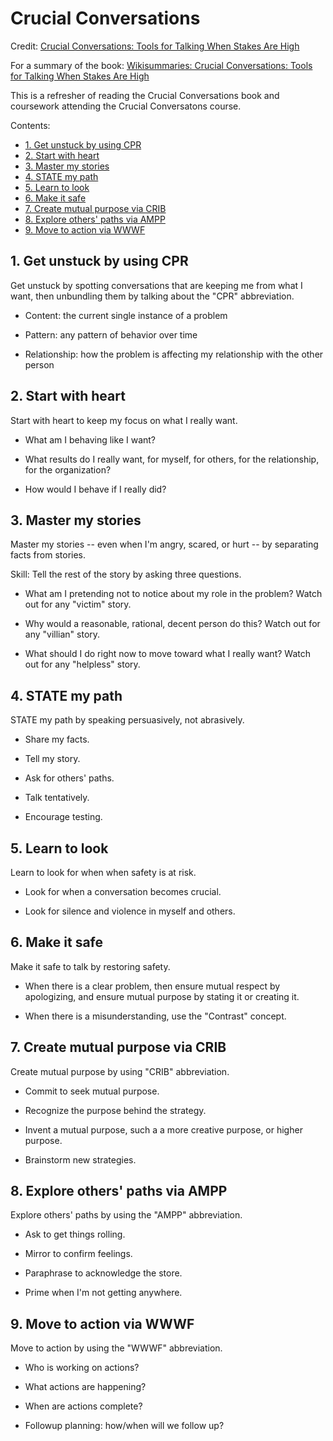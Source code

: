 # Crucial Conversations

Credit: [Crucial Conversations: Tools for Talking When Stakes Are High](https://www.amazon.com/Crucial-Conversations-Talking-Stakes-Second/dp/1469266822)

For a summary of the book: [Wikisummaries: Crucial Conversations: Tools for Talking When Stakes Are High](http://www.wikisummaries.org/wiki/Crucial_Conversations:_Tools_for_Talking_When_Stakes_are_High)

This is a refresher of reading the Crucial Conversations book and coursework attending the Crucial Conversatons course.

Contents:

* [1. Get unstuck by using CPR](#1-get-unstuck-by-using-cpr)
* [2. Start with heart](#2-start-with-heart)
* [3. Master my stories](#3-master-my-stories)
* [4. STATE my path](#4-state-my-path)
* [5. Learn to look](#5-learn-to-look)
* [6. Make it safe](#6-make-it-safe)
* [7. Create mutual purpose via CRIB](#7-create-mutual-purpose-via-crib)
* [8. Explore others' paths via AMPP](#8-explore-others-paths-via-ampp)
* [9. Move to action via WWWF](#9-move-to-action-via-wwwf)


## 1. Get unstuck by using CPR

Get unstuck by spotting conversations that are keeping me from what I want, then unbundling them by talking about the "CPR" abbreviation.

* Content: the current single instance of a problem

* Pattern: any pattern of behavior over time

* Relationship: how the problem is affecting my relationship with the other person


## 2. Start with heart

Start with heart to keep my focus on what I really want.

* What am I behaving like I want?

* What results do I really want, for myself, for others, for the relationship, for the organization?

* How would I behave if I really did?


## 3. Master my stories

Master my stories -- even when I'm angry, scared, or hurt -- by separating facts from stories.

Skill: Tell the rest of the story by asking three questions.

* What am I pretending not to notice about my role in the problem? Watch out for any "victim" story.

* Why would a reasonable, rational, decent person do this? Watch out for any "villian" story.

* What should I do right now to move toward what I really want? Watch out for any "helpless" story.


## 4. STATE my path

STATE my path by speaking persuasively, not abrasively.

* Share my facts.

* Tell my story.

* Ask for others' paths.

* Talk tentatively.

* Encourage testing.


## 5. Learn to look

Learn to look for when when safety is at risk.

* Look for when a conversation becomes crucial.

* Look for silence and violence in myself and others.


## 6. Make it safe

Make it safe to talk by restoring safety.

* When there is a clear problem, then ensure mutual respect by apologizing, and ensure mutual purpose by stating it or creating it.

* When there is a misunderstanding, use the "Contrast" concept.


## 7. Create mutual purpose via CRIB

Create mutual purpose by using "CRIB" abbreviation.

* Commit to seek mutual purpose.

* Recognize the purpose behind the strategy.

* Invent a mutual purpose, such a a more creative purpose, or higher purpose.

* Brainstorm new strategies.


## 8. Explore others' paths via AMPP

Explore others' paths by using the "AMPP" abbreviation.

* Ask to get things rolling.

* Mirror to confirm feelings.

* Paraphrase to acknowledge the store.

* Prime when I'm not getting anywhere.


## 9. Move to action via WWWF

Move to action by using the "WWWF" abbreviation.

* Who is working on actions?

* What actions are happening?

* When are actions complete?

* Followup planning: how/when will we follow up?

